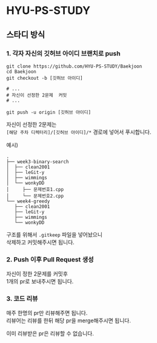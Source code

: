 # HYU-PS-STUDY


## 스타디 방식

### 1. 각자 자신의 깃허브 아이디 브랜치로 push

```shell
git clone https://github.com/HYU-PS-STUDY/Baekjoon
cd Baekjoon
git checkout -b [깃허브 아이디]

# ...
# 자신이 선정한 2문제  커밋
# ...

git push -u origin [깃허브 아이디]
```

자신이 선정한 2문제는  
`[해당 주차 디렉터리]/[깃허브 아이디]/*` 경로에 넣어서 푸시합니다.

예시)

```shell
.
├── week3-binary-search
│  ├── clean2001
│  ├── leGit-y
│  ├── wimmings
│  └── wonkyDD
│     ├── 문제번호1.cpp
│     └── 문제번호2.cpp
└── week4-greedy
   ├── clean2001
   ├── leGit-y
   ├── wimmings
   └── wonkyDD
```

구조를 위해서 `.gitkeep` 파일을 넣어놨으니  
삭제하고 커밋해주시면 됩니다.


### 2. Push 이후 Pull Request 생성

자신이 정한 2문제를 커밋후  
1개의 pr로 보내주시면 됩니다.


### 3. 코드 리뷰

매주 한명의 pr만 리뷰해주면 됩니다.  
리뷰어는 리뷰를 한뒤 해당 pr을 merge해주시면 됩니다.

이미 리뷰받은 pr은 리뷰할 수 없습니다.
